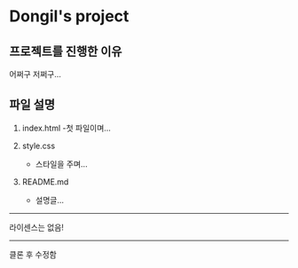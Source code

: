 # Dongil's project

## 프로젝트를 진행한 이유
어쩌구 저쩌구...

## 파일 설명
1. index.html
    -첫 파일이며...
2. style.css
    - 스타일을 주며...

3. README.md
    - 설명글...
----------

라이센스는 없음!

----------

클론 후 수정함